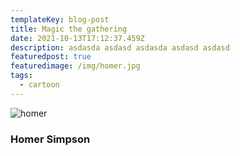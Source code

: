 ```yaml
---
templateKey: blog-post
title: Magic the gathering
date: 2021-10-13T17:12:37.459Z
description: asdasda asdasd asdasda asdasd asdasd
featuredpost: true
featuredimage: /img/homer.jpg
tags:
  - cartoon
---
```

![homer](/img/homer.jpg "simposn")

### **Homer Simpson**